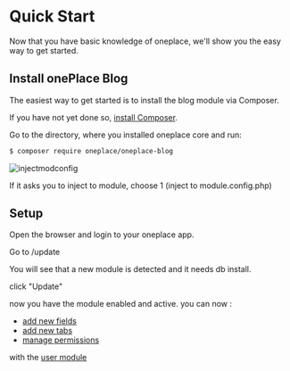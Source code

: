 # Quick Start

Now that you have basic knowledge of oneplace, we'll show you the easy way to get started.

## Install onePlace Blog

The easiest way to get started is to install the blog module via
Composer.

If you have not yet done so, [install Composer](https://getcomposer.org/doc/00-intro.md#installation-linux-unix-osx).

Go to the directory, where you installed oneplace core and run:

```bash
$ composer require oneplace/oneplace-blog
```

![injectmodconfig](https://docs.1plc.ch/img/injectmodule.jpg)

If it asks you to inject to module, choose 1 (inject to module.config.php)

## Setup
Open the browser and login to your oneplace app.

Go to /update

You will see that a new module is detected and it needs db install.

click "Update"

now you have the module enabled and active. you can now :

* [add new fields](http://docs.1plc.ch/oneplace-user/formfields/)
* [add new tabs](http://docs.1plc.ch/oneplace-user/formtabs/)
* [manage permissions](http://docs.1plc.ch/oneplace-user/permissions/) 

with the [user module](http://docs.1plc.ch/oneplace-user/)